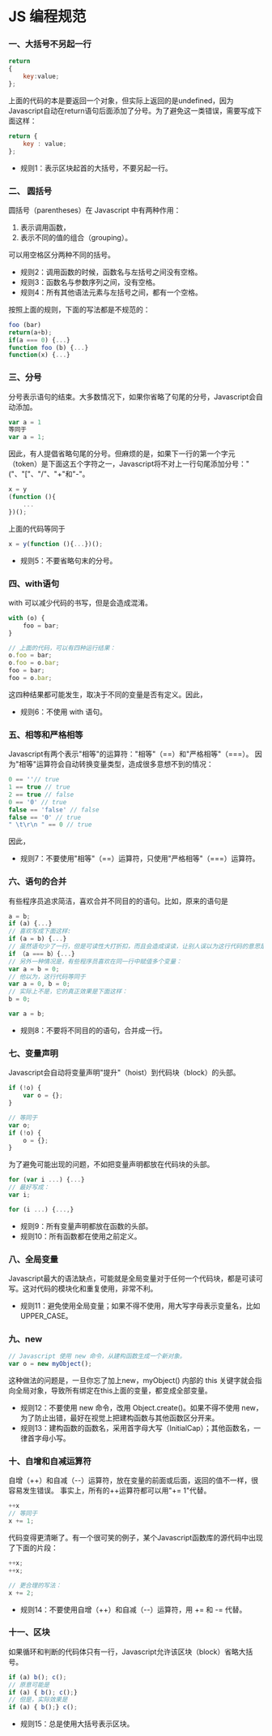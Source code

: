 JS 编程规范
===

### 一、大括号不另起一行
```js
return
{
    key:value;
};
```
上面的代码的本是要返回一个对象，但实际上返回的是undefined，因为Javascript自动在return语句后面添加了分号。为了避免这一类错误，需要写成下面这样：
```js
return {
    key : value;
};
```

- 规则1：表示区块起首的大括号，不要另起一行。

### 二、 圆括号
圆括号（parentheses）在 Javascript 中有两种作用：

1. 表示调用函数，
2. 表示不同的值的组合（grouping）。

可以用空格区分两种不同的括号。

- 规则2：调用函数的时候，函数名与左括号之间没有空格。
- 规则3：函数名与参数序列之间，没有空格。
- 规则4：所有其他语法元素与左括号之间，都有一个空格。

按照上面的规则，下面的写法都是不规范的：
```js
foo (bar)
return(a+b);
if(a === 0) {...}
function foo (b) {...}
function(x) {...}
```

### 三、分号
分号表示语句的结束。大多数情况下，如果你省略了句尾的分号，Javascript会自动添加。
```js
var a = 1
等同于
var a = 1;
```

因此，有人提倡省略句尾的分号。但麻烦的是，如果下一行的第一个字元（token）是下面这五个字符之一，Javascript将不对上一行句尾添加分号："("、"["、"/"、"+"和"-"。
```js
x = y
(function (){
    ...
})();
```

上面的代码等同于
```js
x = y(function (){...})();
```

- 规则5：不要省略句末的分号。

### 四、with语句
with 可以减少代码的书写，但是会造成混淆。
```js
with (o) {
    foo = bar;
}

// 上面的代码，可以有四种运行结果：
o.foo = bar;
o.foo = o.bar;
foo = bar;
foo = o.bar;
```
这四种结果都可能发生，取决于不同的变量是否有定义。因此，

- 规则6：不使用 with 语句。

### 五、相等和严格相等
Javascript有两个表示"相等"的运算符："相等"（==）和"严格相等"（===）。
因为"相等"运算符会自动转换变量类型，造成很多意想不到的情况：
```js
0 == ''// true
1 == true // true
2 == true // false
0 == '0' // true
false == 'false' // false
false == '0' // true
" \t\r\n " == 0 // true
```
因此，

- 规则7：不要使用"相等"（==）运算符，只使用"严格相等"（===）运算符。

### 六、语句的合并
有些程序员追求简洁，喜欢合并不同目的的语句。比如，原来的语句是
```js
a = b;
if (a) {...}
// 喜欢写成下面这样:
if (a = b) {...}
// 虽然语句少了一行，但是可读性大打折扣，而且会造成误读，让别人误以为这行代码的意思是：
if （a === b）{...}
// 另外一种情况是，有些程序员喜欢在同一行中赋值多个变量：
var a = b = 0;
// 他以为，这行代码等同于
var a = 0, b = 0;
// 实际上不是，它的真正效果是下面这样：
b = 0;

var a = b;
```

- 规则8：不要将不同目的的语句，合并成一行。

### 七、变量声明
Javascript会自动将变量声明"提升"（hoist）到代码块（block）的头部。
```js
if (!o) {
    var o = {};
}

// 等同于
var o;
if (!o) {
    o = {};
}
```
为了避免可能出现的问题，不如把变量声明都放在代码块的头部。
```js
for (var i ...) {...}
// 最好写成：
var i;

for (i ...) {...,}
```

- 规则9：所有变量声明都放在函数的头部。
- 规则10：所有函数都在使用之前定义。

### 八、全局变量
Javascript最大的语法缺点，可能就是全局变量对于任何一个代码块，都是可读可写。这对代码的模块化和重复使用，非常不利。

- 规则11：避免使用全局变量；如果不得不使用，用大写字母表示变量名，比如UPPER_CASE。

### 九、new
```js
// Javascript 使用 new 命令，从建构函数生成一个新对象。
var o = new myObject();
```
这种做法的问题是，一旦你忘了加上new，myObject() 内部的 this 关键字就会指向全局对象，导致所有绑定在this上面的变量，都变成全部变量。

- 规则12：不要使用 new 命令，改用 Object.create()。如果不得不使用 new，为了防止出错，最好在视觉上把建构函数与其他函数区分开来。
- 规则13：建构函数的函数名，采用首字母大写（InitialCap）；其他函数名，一律首字母小写。

### 十、自增和自减运算符
自增（++）和自减（--）运算符，放在变量的前面或后面，返回的值不一样，很容易发生错误。
事实上，所有的++运算符都可以用"+= 1"代替。
```js
++x
// 等同于
x += 1;
```
代码变得更清晰了。有一个很可笑的例子，某个Javascript函数库的源代码中出现了下面的片段：
```js
++x;
++x;

// 更合理的写法：
x += 2;
```

- 规则14：不要使用自增（++）和自减（--）运算符，用 += 和 -= 代替。

### 十一、区块
如果循环和判断的代码体只有一行，Javascript允许该区块（block）省略大括号。

```js
if (a) b(); c();
// 原意可能是
if (a) { b(); c();}
// 但是，实际效果是
if (a) { b();} c();
```

- 规则15：总是使用大括号表示区块。
